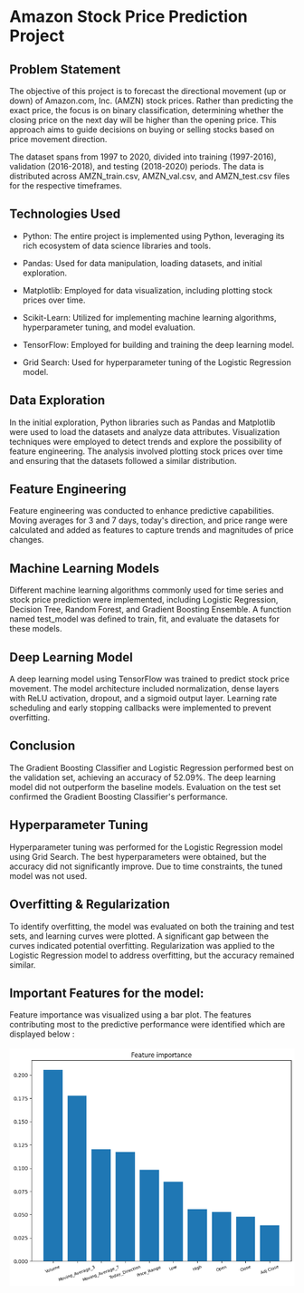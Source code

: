 # Amazon Stock Price Prediction Project
## Problem Statement
The objective of this project is to forecast the directional movement (up or down) of Amazon.com, Inc. (AMZN) stock prices. Rather than predicting the exact price, the focus is on binary classification, determining whether the closing price on the next day will be higher than the opening price. This approach aims to guide decisions on buying or selling stocks based on price movement direction.

The dataset spans from 1997 to 2020, divided into training (1997-2016), validation (2016-2018), and testing (2018-2020) periods. The data is distributed across AMZN_train.csv, AMZN_val.csv, and AMZN_test.csv files for the respective timeframes.

## Technologies Used
- Python: The entire project is implemented using Python, leveraging its rich ecosystem of data science libraries and tools.

- Pandas: Used for data manipulation, loading datasets, and initial exploration.

- Matplotlib: Employed for data visualization, including plotting stock prices over time.

- Scikit-Learn: Utilized for implementing machine learning algorithms, hyperparameter tuning, and model evaluation.

- TensorFlow: Employed for building and training the deep learning model.

- Grid Search: Used for hyperparameter tuning of the Logistic Regression model.

## Data Exploration
In the initial exploration, Python libraries such as Pandas and Matplotlib were used to load the datasets and analyze data attributes. Visualization techniques were employed to detect trends and explore the possibility of feature engineering. The analysis involved plotting stock prices over time and ensuring that the datasets followed a similar distribution.

## Feature Engineering
Feature engineering was conducted to enhance predictive capabilities. Moving averages for 3 and 7 days, today's direction, and price range were calculated and added as features to capture trends and magnitudes of price changes.

## Machine Learning Models
Different machine learning algorithms commonly used for time series and stock price prediction were implemented, including Logistic Regression, Decision Tree, Random Forest, and Gradient Boosting Ensemble. A function named test_model was defined to train, fit, and evaluate the datasets for these models.

## Deep Learning Model
A deep learning model using TensorFlow was trained to predict stock price movement. The model architecture included normalization, dense layers with ReLU activation, dropout, and a sigmoid output layer. Learning rate scheduling and early stopping callbacks were implemented to prevent overfitting.

## Conclusion
The Gradient Boosting Classifier and Logistic Regression performed best on the validation set, achieving an accuracy of 52.09%. The deep learning model did not outperform the baseline models. Evaluation on the test set confirmed the Gradient Boosting Classifier's performance.

## Hyperparameter Tuning
Hyperparameter tuning was performed for the Logistic Regression model using Grid Search. The best hyperparameters were obtained, but the accuracy did not significantly improve. Due to time constraints, the tuned model was not used.

## Overfitting & Regularization
To identify overfitting, the model was evaluated on both the training and test sets, and learning curves were plotted. A significant gap between the curves indicated potential overfitting. Regularization was applied to the Logistic Regression model to address overfitting, but the accuracy remained similar.

## Important Features for the model: 
Feature importance was visualized using a bar plot. The features contributing most to the predictive performance were identified which are displayed below :
<br/>
<br/>
![Important Features](https://github.com/harshalpanchal2000/Personal_Projects/blob/main/Data%20Analysis/Prediction%20of%20Amazon%20Stock%20Price%20Direction/Important%20Features.png)

